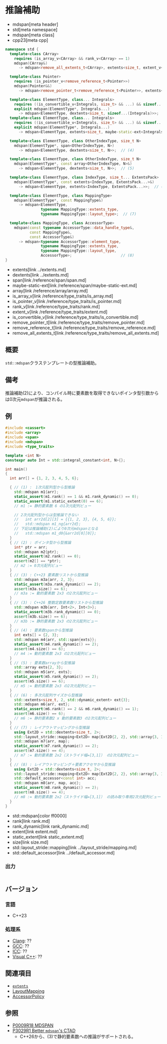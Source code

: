# 推論補助
* mdspan[meta header]
* std[meta namespace]
* mdspan[meta class]
* cpp23[meta cpp]

```cpp
namespace std {
  template<class CArray>
    requires (is_array_v<CArray> && rank_v<CArray> == 1)
    mdspan(CArray&)
      -> mdspan<remove_all_extents_t<CArray>, extents<size_t, extent_v<CArray, 0>>>;  // (1)

  template<class Pointer>
    requires (is_pointer_v<remove_reference_t<Pointer>>)
    mdspan(Pointer&&)
      -> mdspan<remove_pointer_t<remove_reference_t<Pointer>>, extents<size_t>>;  // (2)

  template<class ElementType, class... Integrals>
    requires ((is_convertible_v<Integrals, size_t> && ...) && sizeof...(Integrals) > 0)
    explicit mdspan(ElementType*, Integrals...)
      -> mdspan<ElementType, dextents<size_t, sizeof...(Integrals)>>;           // (3) C++23
  template<class ElementType, class... Integrals>
    requires ((is_convertible_v<Integrals, size_t> && ...) && sizeof...(Integrals) > 0)
    explicit mdspan(ElementType*, Integrals...)
      -> mdspan<ElementType, extents<size_t, maybe-static-ext<Integrals>...>>;  // (3) C++26

  template<class ElementType, class OtherIndexType, size_t N>
    mdspan(ElementType*, span<OtherIndexType, N>)
      -> mdspan<ElementType, dextents<size_t, N>>;  // (4)

  template<class ElementType, class OtherIndexType, size_t N>
    mdspan(ElementType*, const array<OtherIndexType, N>&)
      -> mdspan<ElementType, dextents<size_t, N>>;  // (5)

  template<class ElementType, class IndexType, size_t... ExtentsPack>
    mdspan(ElementType*, const extents<IndexType, ExtentsPack...>&)
      -> mdspan<ElementType, extents<IndexType, ExtentsPack...>>;  // (6)

  template<class ElementType, class MappingType>
    mdspan(ElementType*, const MappingType&)
      -> mdspan<ElementType,
                typename MappingType::extents_type,
                typename MappingType::layout_type>;  // (7)

  template<class MappingType, class AccessorType>
    mdspan(const typename AccessorType::data_handle_type&,
           const MappingType&,
           const AccessorType&)
      -> mdspan<typename AccessorType::element_type,
                typename MappingType::extents_type,
                typename MappingType::layout_type,
                AccessorType>;                      // (8)
}
```
* extents[link ../extents.md]
* dextents[link ../extents.md]
* span[link /reference/span/span.md]
* maybe-static-ext[link /reference/span/maybe-static-ext.md]
* array[link /reference/array/array.md]
* is_array_v[link /reference/type_traits/is_array.md]
* is_pointer_v[link /reference/type_traits/is_pointer.md]
* rank_v[link /reference/type_traits/rank.md]
* extent_v[link /reference/type_traits/extent.md]
* is_convertible_v[link /reference/type_traits/is_convertible.md]
* remove_pointer_t[link /reference/type_traits/remove_pointer.md]
* remove_reference_t[link /reference/type_traits/remove_reference.md]
* remove_all_extents_t[link /reference/type_traits/remove_all_extents.md]

## 概要
`std::mdspan`クラステンプレートの型推論補助。


## 備考
推論補助(2)により、コンパイル時に要素数を取得できないポインタ型引数からは0次元`mdspan`が推論される。


## 例
```cpp example
#include <cassert>
#include <array>
#include <span>
#include <mdspan>
#include <type_traits>

template <int N>
constexpr auto Int = std::integral_constant<int, N>{};

int main()
{
  int arr[] = {1, 2, 3, 4, 5, 6};

  { // (1) :　1次元配列型から型推論
    std::mdspan m1{arr};
    static_assert(m1.rank() == 1 && m1.rank_dynamic() == 0);
    static_assert(m1.static_extent(0) == 6);
    // m1 := 静的要素数 6 の1次元配列ビュー

    // 2次元配列型からは型推論できない
    //   int arr2d[2][3] = {{1, 2, 3}, {4, 5, 6}};
    //   std::mdspan m1_ng{arr2d};
    // 下記は推論補助(2)により0次元mdspanとなる
    //   std::mdspan m1_d0{&arr2d[0][0]};
  }
  { // (2) : ポインタ型から型推論
    int* ptr = arr;
    std::mdspan m2{ptr};
    static_assert(m2.rank() == 0);
    assert(m2[] == *ptr);
    // m2 := 0次元配列ビュー
  }
  { // (3) : C++23 要素数リストから型推論
    std::mdspan m3a{arr, 2, 3};
    static_assert(m3a.rank_dynamic() == 2);
    assert(m3a.size() == 6);
    // m3a := 動的要素数 2x3 の2次元配列ビュー
  }
  { // (3) : C++26 整数定数要素数リストから型推論
    std::mdspan m3b{arr, Int<2>, Int<3>};
    static_assert(m3b.rank_dynamic() == 0);
    assert(m3b.size() == 6);
    // m3b := 静的要素数 2x3 の2次元配列ビュー
  }
  { // (4) : 要素数spanから型推論
    int exts[] = {2, 3};
    std::mdspan m4{arr, std::span{exts}};
    static_assert(m4.rank_dynamic() == 2);
    assert(m4.size() == 6);
    // m4 := 動的要素数 2x3 の2次元配列ビュー
  }
  { // (5) : 要素数arrayから型推論
    std::array exts{2, 3};
    std::mdspan m5{arr, exts};
    static_assert(m5.rank_dynamic() == 2);
    assert(m5.size() == 6);
    // m5 := 動的要素数 2x3 の2次元配列ビュー
  }
  { // (6) : 多次元配列サイズから型推論
    std::extents<size_t, 2, std::dynamic_extent> ext{3};
    std::mdspan m6{arr, ext};
    static_assert(m6.rank() == 2 && m6.rank_dynamic() == 1);
    assert(m6.size() == 6);
    // m6 := 静的要素数2 x 動的要素数3 の2次元配列ビュー
  }
  { // (7) : レイアウトマッピングから型推論
    using Ext2D = std::dextents<size_t, 2>;
    std::layout_stride::mapping<Ext2D> map{Ext2D{2, 2}, std::array{3, 1}};
    std::mdspan m7{arr, map};
    static_assert(m7.rank_dynamic() == 2);
    assert(m7.size() == 4);
    // m7 := 動的要素数 2x2（ストライド幅=[3,1]） の2次元配列ビュー
  }
  { // (8) : レイアウトマッピング＋要素アクセサから型推論
    using Ext2D = std::dextents<size_t, 2>;
    std::layout_stride::mapping<Ext2D> map{Ext2D{2, 2}, std::array{3, 1}};
    std::default_accessor<const int> acc;
    std::mdspan m8{arr, map, acc};
    static_assert(m8.rank_dynamic() == 2);
    assert(m8.size() == 4);
    // m8 := 動的要素数 2x2（ストライド幅=[3,1]） の読み取り専用2次元配列ビュー
  }
}
```
* std::mdspan[color ff0000]
* rank[link rank.md]
* rank_dynamic[link rank_dynamic.md]
* extent[link extent.md]
* static_extent[link static_extent.md]
* size[link size.md]
* std::layout_stride::mapping[link ../layout_stride/mapping.md]
* std::default_accessor[link ../default_accessor.md]

### 出力
```
```


## バージョン
### 言語
- C++23

### 処理系
- [Clang](/implementation.md#clang): ??
- [GCC](/implementation.md#gcc): ??
- [ICC](/implementation.md#icc): ??
- [Visual C++](/implementation.md#visual_cpp): ??


## 関連項目
- [`extents`](../extents.md)
- [LayoutMapping](../LayoutMapping.md)
- [AccessorPolicy](../AccessorPolicy.md)


## 参照
- [P0009R18 MDSPAN](https://www.open-std.org/jtc1/sc22/wg21/docs/papers/2022/p0009r18.html)
- [P3029R1 Better `mdspan`'s CTAD](https://www.open-std.org/jtc1/sc22/wg21/docs/papers/2024/p3029r1.html)
    - C++26から、(3)で静的要素数への推論がサポートされる。
